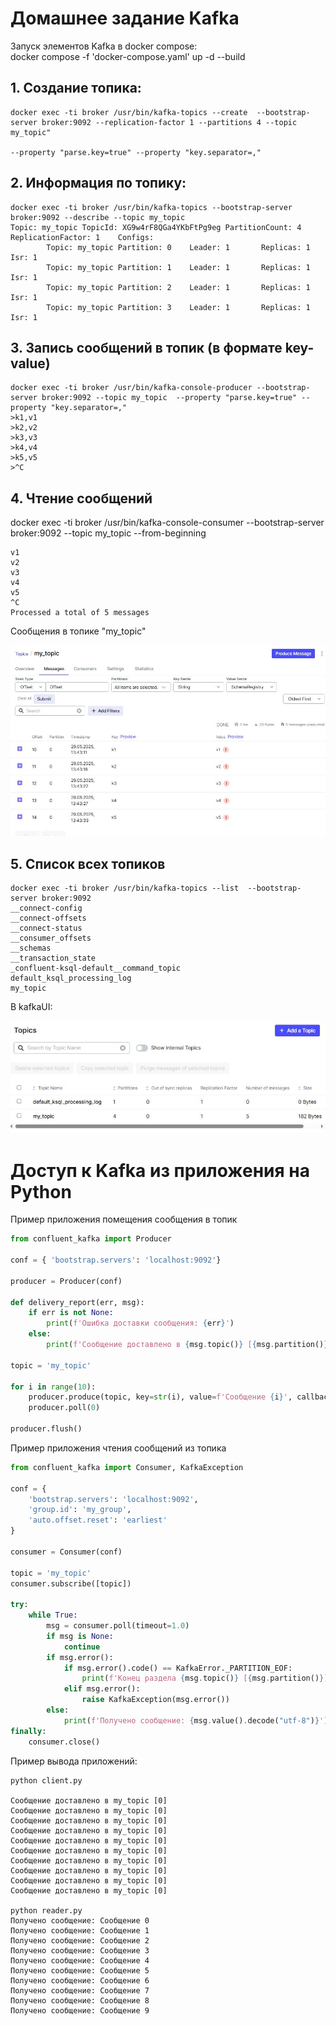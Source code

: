# Домашнее задание Kafka

Запуск элементов Kafka в docker compose: <br/>
docker compose -f 'docker-compose.yaml' up -d --build

## 1. Создание топика:
```
docker exec -ti broker /usr/bin/kafka-topics --create  --bootstrap-server broker:9092 --replication-factor 1 --partitions 4 --topic my_topic"

--property "parse.key=true" --property "key.separator=,"

```

## 2. Информация по топику:
```
docker exec -ti broker /usr/bin/kafka-topics --bootstrap-server broker:9092 --describe --topic my_topic
Topic: my_topic TopicId: XG9w4rF8QGa4YKbFtPg9eg PartitionCount: 4       ReplicationFactor: 1    Configs: 
        Topic: my_topic Partition: 0    Leader: 1       Replicas: 1     Isr: 1
        Topic: my_topic Partition: 1    Leader: 1       Replicas: 1     Isr: 1
        Topic: my_topic Partition: 2    Leader: 1       Replicas: 1     Isr: 1
        Topic: my_topic Partition: 3    Leader: 1       Replicas: 1     Isr: 1
```
## 3. Запись сообщений в топик (в формате key-value)
```
docker exec -ti broker /usr/bin/kafka-console-producer --bootstrap-server broker:9092 --topic my_topic  --property "parse.key=true" --property "key.separator=,"
>k1,v1
>k2,v2
>k3,v3
>k4,v4
>k5,v5
>^C 
```

## 4. Чтение сообщений

docker exec -ti broker /usr/bin/kafka-console-consumer --bootstrap-server broker:9092 --topic my_topic --from-beginning
```
v1
v2
v3
v4
v5
^C
Processed a total of 5 messages
```

Сообщения в топике "my_topic"

![my_topic](/img/msg_in_topic.jpg)


## 5. Список всех топиков

```
docker exec -ti broker /usr/bin/kafka-topics --list  --bootstrap-server broker:9092
__connect-config
__connect-offsets
__connect-status
__consumer_offsets
__schemas
__transaction_state
_confluent-ksql-default__command_topic
default_ksql_processing_log
my_topic
```

В kafkaUI:

![all topics](/img/all_topics.jpg)


# Доступ к Kafka из приложения на Python

Пример приложения помещения сообщения в топик

```python
from confluent_kafka import Producer

conf = { 'bootstrap.servers': 'localhost:9092'}

producer = Producer(conf)

def delivery_report(err, msg):
    if err is not None:
        print(f'Ошибка доставки сообщения: {err}')
    else:
        print(f'Сообщение доставлено в {msg.topic()} [{msg.partition()}]')

topic = 'my_topic'

for i in range(10):
    producer.produce(topic, key=str(i), value=f'Сообщение {i}', callback=delivery_report)
    producer.poll(0)

producer.flush()
```

Пример приложения чтения сообщений из топика
```python
from confluent_kafka import Consumer, KafkaException

conf = {
    'bootstrap.servers': 'localhost:9092',
    'group.id': 'my_group',
    'auto.offset.reset': 'earliest'
}

consumer = Consumer(conf)

topic = 'my_topic'
consumer.subscribe([topic])

try:
    while True:
        msg = consumer.poll(timeout=1.0)
        if msg is None:
            continue
        if msg.error():
            if msg.error().code() == KafkaError._PARTITION_EOF:
                print(f'Конец раздела {msg.topic()} [{msg.partition()}]')
            elif msg.error():
                raise KafkaException(msg.error())
        else:
            print(f'Получено сообщение: {msg.value().decode("utf-8")}')
finally:
    consumer.close()
```

Пример вывода приложений:  <br/>

```
python client.py

Сообщение доставлено в my_topic [0]
Сообщение доставлено в my_topic [0]
Сообщение доставлено в my_topic [0]
Сообщение доставлено в my_topic [0]
Сообщение доставлено в my_topic [0]
Сообщение доставлено в my_topic [0]
Сообщение доставлено в my_topic [0]
Сообщение доставлено в my_topic [0]
Сообщение доставлено в my_topic [0]
Сообщение доставлено в my_topic [0]

python reader.py
Получено сообщение: Сообщение 0
Получено сообщение: Сообщение 1
Получено сообщение: Сообщение 2
Получено сообщение: Сообщение 3
Получено сообщение: Сообщение 4
Получено сообщение: Сообщение 5
Получено сообщение: Сообщение 6
Получено сообщение: Сообщение 7
Получено сообщение: Сообщение 8
Получено сообщение: Сообщение 9
```